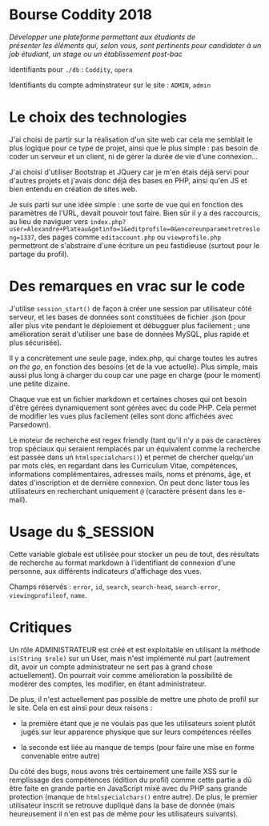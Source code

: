 # Bourse Coddity 2018

*Développer une plateforme permettant aux étudiants de présenter les éléments qui, selon vous, sont pertinents pour candidater à un job étudiant, un stage ou un établissement post-bac*

Identifiants pour `./db` : `Coddity`, `opera`

Identifiants du compte adminstrateur sur le site : `ADMIN`, `admin`

# Le choix des technologies

J'ai choisi de partir sur la réalisation d'un site web car cela me semblait le plus logique pour ce type de projet, ainsi que le plus simple : pas besoin de coder un serveur et un client, ni de gérer la durée de vie d'une connexion...

J'ai choisi d'utiliser Bootstrap et JQuery car je m'en étais déjà servi pour d'autres projets et j'avais donc déjà des bases en PHP, ainsi qu'en JS et bien entendu en création de sites web.

Je suis parti sur une idée simple : une sorte de vue qui en fonction des paramètres de l'URL, devait pouvoir tout faire. Bien sûr il y a des raccourcis, au lieu de naviguer vers `index.php?user=Alexandre+Plateau&getinfo=1&editprofile=0&encoreunparametretreslong=1337`, des pages comme `editaccount.php` ou `viewprofile.php` permettront de s'abstraire d'une écriture un peu fastidieuse (surtout pour le partage du profil).

# Des remarques en vrac sur le code

J'utilise `session_start()` de façon à créer une session par utilisateur côté serveur, et les bases de données sont constituées de fichier .json (pour aller plus vite pendant le déploiement et débugguer plus facilement ; une amélioration serait d'utiliser une base de données MySQL, plus rapide et plus sécurisée).

Il y a concrètement une seule page, index.php, qui charge toutes les autres *on the go*, en fonction des besoins (et de la vue actuelle). Plus simple, mais aussi plus long à charger du coup car une page en charge (pour le moment) une petite dizaine.

Chaque vue est un fichier markdown et certaines choses qui ont besoin d'être gérées dynamiquement sont gérées avec du code PHP. Cela permet de modifier les vues plus facilement (elles sont donc affichées avec Parsedown).

Le moteur de recherche est regex friendly (tant qu'il n'y a pas de caractères trop spéciaux qui seraient remplacés par un équivalent comme la recherche est passée dans un `htmlspecialchars()`) et permet de chercher quelqu'un par mots clés, en regardant dans 
les Curriculum Vitae, compétences, informations complémentaires, adresses mails, noms et prénoms, âge, et dates d'inscription et de dernière connexion. On peut donc lister tous les utilisateurs en recherchant uniquement `@` (caractère présent dans les e-mail).

# Usage du $_SESSION

Cette variable globale est utilisée pour stocker un peu de tout, des résultats de recherche au format markdown à l'identifiant de connexion d'une personne, aux différents indicateurs d'affichage des vues.

Champs réservés : `error`, `id`, `search`, `search-head`, `search-error`, `viewingprofileof`, `name`.

# Critiques

Un rôle ADMINISTRATEUR est créé et est exploitable en utilisant la méthode `is(String $role)` sur un User, mais n'est implémenté nul part (autrement dit, avoir un compte administrateur ne sert pas à grand chose actuellement). 
On pourrait voir comme amélioration la possibilité de modérer des comptes, les modifier, en étant administrateur.

De plus, il n'est actuellement pas possible de mettre une photo de profil sur le site. Cela en est ainsi pour deux raisons :

* la première étant que je ne voulais pas que les utilisateurs soient plutôt jugés sur leur apparence physique que sur leurs compétences réelles

* la seconde est liée au manque de temps (pour faire une mise en forme convenable entre autre)

Du côté des bugs, nous avons très certainement une faille XSS sur le remplissage des compétences (édition du profil) comme cette partie a dû être faite en grande partie en JavaScript mixé avec du PHP sans grande protection (manque de `htmlspecialchars()` entre autre). 
De plus, le premier utilisateur inscrit se retrouve dupliqué dans la base de donnée (mais heureusement il n'en est pas de même pour les utilisateurs suivants).